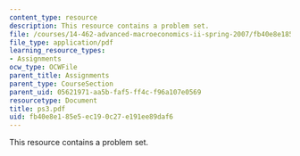 ```yaml
---
content_type: resource
description: This resource contains a problem set.
file: /courses/14-462-advanced-macroeconomics-ii-spring-2007/fb40e8e185e5ec190c27e191ee89daf6_ps3.pdf
file_type: application/pdf
learning_resource_types:
- Assignments
ocw_type: OCWFile
parent_title: Assignments
parent_type: CourseSection
parent_uid: 05621971-aa5b-faf5-ff4c-f96a107e0569
resourcetype: Document
title: ps3.pdf
uid: fb40e8e1-85e5-ec19-0c27-e191ee89daf6
---
```

This resource contains a problem set.

